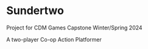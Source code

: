# Sundertwo
Project for CDM Games Capstone Winter/Spring 2024

A two-player Co-op Action Platformer
